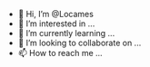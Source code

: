 - 👋 Hi, I’m @Locames
- 👀 I’m interested in ...
- 🌱 I’m currently learning ...
- 💞️ I’m looking to collaborate on ...
- 📫 How to reach me ...

<!---
Locames/Locames is a ✨ special ✨ repository because its `README.md` (this file) appears on your GitHub profile.
You can click the Preview link to take a look at your changes.
--->
